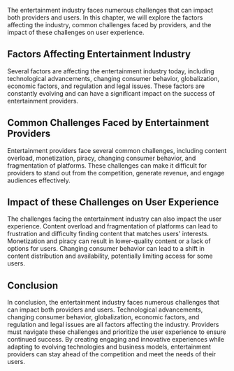 
The entertainment industry faces numerous challenges that can impact both providers and users. In this chapter, we will explore the factors affecting the industry, common challenges faced by providers, and the impact of these challenges on user experience.

Factors Affecting Entertainment Industry
----------------------------------------

Several factors are affecting the entertainment industry today, including technological advancements, changing consumer behavior, globalization, economic factors, and regulation and legal issues. These factors are constantly evolving and can have a significant impact on the success of entertainment providers.

Common Challenges Faced by Entertainment Providers
--------------------------------------------------

Entertainment providers face several common challenges, including content overload, monetization, piracy, changing consumer behavior, and fragmentation of platforms. These challenges can make it difficult for providers to stand out from the competition, generate revenue, and engage audiences effectively.

Impact of these Challenges on User Experience
---------------------------------------------

The challenges facing the entertainment industry can also impact the user experience. Content overload and fragmentation of platforms can lead to frustration and difficulty finding content that matches users' interests. Monetization and piracy can result in lower-quality content or a lack of options for users. Changing consumer behavior can lead to a shift in content distribution and availability, potentially limiting access for some users.

Conclusion
----------

In conclusion, the entertainment industry faces numerous challenges that can impact both providers and users. Technological advancements, changing consumer behavior, globalization, economic factors, and regulation and legal issues are all factors affecting the industry. Providers must navigate these challenges and prioritize the user experience to ensure continued success. By creating engaging and innovative experiences while adapting to evolving technologies and business models, entertainment providers can stay ahead of the competition and meet the needs of their users.
